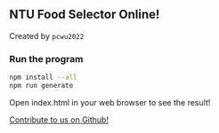 ## NTU Food Selector Online!
Created by `pcwu2022`

### Run the program
```bash
npm install --all
npm run generate
```
Open index.html in your web browser to see the result!

[Contribute to us on Github!](https://github.com/pcwu2022/ntufood)